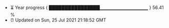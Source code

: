 - ⏳ Year progress { ████████████████▁▁▁▁▁▁▁▁▁▁▁▁▁▁ } 56.41 %
- ⏰ Updated on Sun, 25 Jul 2021 21:18:52 GMT

